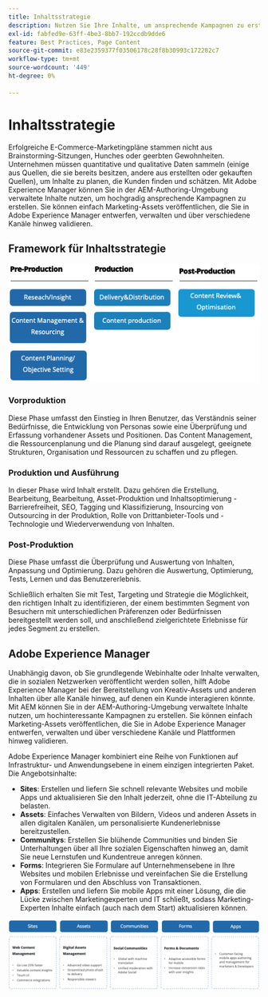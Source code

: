 ```yaml
---
title: Inhaltsstrategie
description: Nutzen Sie Ihre Inhalte, um ansprechende Kampagnen zu erstellen, die Ihre Kunden ansprechen.
exl-id: fabfed9e-63ff-4be3-8bb7-192ccdb9dde6
feature: Best Practices, Page Content
source-git-commit: e83e2359377f03506178c28f8b30993c172282c7
workflow-type: tm+mt
source-wordcount: '449'
ht-degree: 0%

---
```


# Inhaltsstrategie

Erfolgreiche E-Commerce-Marketingpläne stammen nicht aus Brainstorming-Sitzungen, Hunches oder geerbten Gewohnheiten. Unternehmen müssen quantitative und qualitative Daten sammeln (einige aus Quellen, die sie bereits besitzen, andere aus erstellten oder gekauften Quellen), um Inhalte zu planen, die Kunden finden und schätzen. Mit Adobe Experience Manager können Sie in der AEM-Authoring-Umgebung verwaltete Inhalte nutzen, um hochgradig ansprechende Kampagnen zu erstellen. Sie können einfach Marketing-Assets veröffentlichen, die Sie in Adobe Experience Manager entwerfen, verwalten und über verschiedene Kanäle hinweg validieren.

## Framework für Inhaltsstrategie

![Framework-Diagramm für Inhaltsstrategie](../../assets/playbooks/content-strategy-framework.png)

### Vorproduktion

Diese Phase umfasst den Einstieg in Ihren Benutzer, das Verständnis seiner Bedürfnisse, die Entwicklung von Personas sowie eine Überprüfung und Erfassung vorhandener Assets und Positionen. Das Content Management, die Ressourcenplanung und die Planung sind darauf ausgelegt, geeignete Strukturen, Organisation und Ressourcen zu schaffen und zu pflegen.

### Produktion und Ausführung

In dieser Phase wird Inhalt erstellt. Dazu gehören die Erstellung, Bearbeitung, Bearbeitung, Asset-Produktion und Inhaltsoptimierung - Barrierefreiheit, SEO, Tagging und Klassifizierung, Insourcing von Outsourcing in der Produktion, Rolle von Drittanbieter-Tools und -Technologie und Wiederverwendung von Inhalten.

### Post-Produktion

Diese Phase umfasst die Überprüfung und Auswertung von Inhalten, Anpassung und Optimierung. Dazu gehören die Auswertung, Optimierung, Tests, Lernen und das Benutzererlebnis.

Schließlich erhalten Sie mit Test, Targeting und Strategie die Möglichkeit, den richtigen Inhalt zu identifizieren, der einem bestimmten Segment von Besuchern mit unterschiedlichen Präferenzen oder Bedürfnissen bereitgestellt werden soll, und anschließend zielgerichtete Erlebnisse für jedes Segment zu erstellen.

## Adobe Experience Manager

Unabhängig davon, ob Sie grundlegende Webinhalte oder Inhalte verwalten, die in sozialen Netzwerken veröffentlicht werden sollen, hilft Adobe Experience Manager bei der Bereitstellung von Kreativ-Assets und anderen Inhalten über alle Kanäle hinweg, auf denen ein Kunde interagieren könnte. Mit AEM können Sie in der AEM-Authoring-Umgebung verwaltete Inhalte nutzen, um hochinteressante Kampagnen zu erstellen. Sie können einfach Marketing-Assets veröffentlichen, die Sie in Adobe Experience Manager entwerfen, verwalten und über verschiedene Kanäle und Plattformen hinweg validieren.

Adobe Experience Manager kombiniert eine Reihe von Funktionen auf Infrastruktur- und Anwendungsebene in einem einzigen integrierten Paket. Die Angebotsinhalte:

- **Sites**: Erstellen und liefern Sie schnell relevante Websites und mobile Apps und aktualisieren Sie den Inhalt jederzeit, ohne die IT-Abteilung zu belasten.
- **Assets**: Einfaches Verwalten von Bildern, Videos und anderen Assets in allen digitalen Kanälen, um personalisierte Kundenerlebnisse bereitzustellen.
- **Communitys**: Erstellen Sie blühende Communities und binden Sie Unterhaltungen über all Ihre sozialen Eigenschaften hinweg an, damit Sie neue Lernstufen und Kundentreue anregen können.
- **Forms**: Integrieren Sie Formulare auf Unternehmensebene in Ihre Websites und mobilen Erlebnisse und vereinfachen Sie die Erstellung von Formularen und den Abschluss von Transaktionen.
- **Apps**: Erstellen und liefern Sie mobile Apps mit einer Lösung, die die Lücke zwischen Marketingexperten und IT schließt, sodass Marketing-Experten Inhalte einfach (auch nach dem Start) aktualisieren können.

![Framework-Diagramm für Inhaltsstrategie](../../assets/playbooks/content-strategy-framework2.png)
